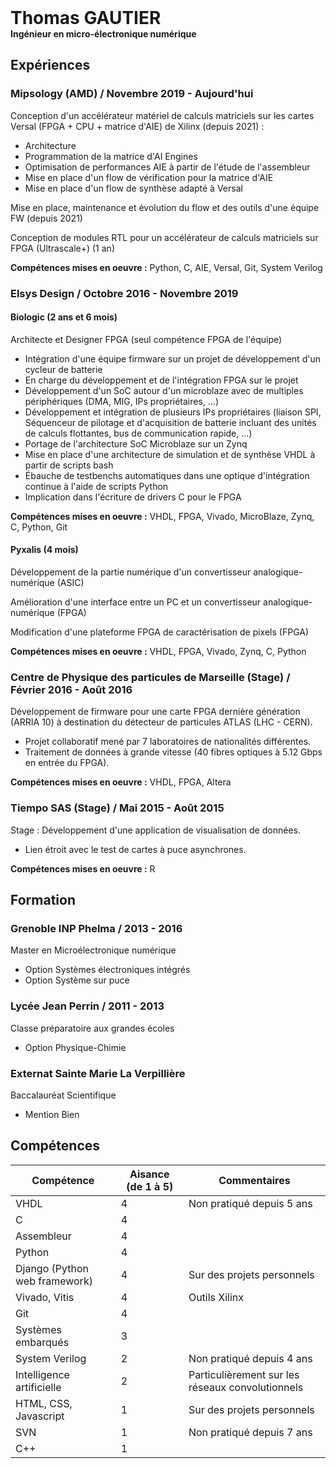 <div style="display: flex; align-items: center; justify-content: space-between;">
  <div>
    <h1 style="margin: 0;">Thomas GAUTIER</h1>
    <h4 style="margin: 0;">Ingénieur en micro-électronique numérique</h4>
  </div>
</div>

## Expériences

### Mipsology (AMD) / Novembre 2019 - Aujourd'hui

Conception d'un accélérateur matériel de calculs matriciels sur les cartes Versal (FPGA + CPU + matrice d'AIE) de Xilinx (depuis 2021) :
* Architecture
* Programmation de la matrice d'AI Engines
* Optimisation de performances AIE à partir de l'étude de l'assembleur
* Mise en place d'un flow de vérification pour la matrice d'AIE
* Mise en place d'un flow de synthèse adapté à Versal

Mise en place, maintenance et évolution du flow et des outils d'une équipe FW (depuis 2021)

Conception de modules RTL pour un accélérateur de calculs matriciels sur FPGA (Ultrascale+) (1 an)

**Compétences mises en oeuvre :** Python, C, AIE, Versal, Git, System Verilog 

### Elsys Design / Octobre 2016 - Novembre 2019

#### Biologic (2 ans et 6 mois)

Architecte et Designer FPGA (seul compétence FPGA de l'équipe)
* Intégration d'une équipe firmware sur un projet de développement d'un cycleur de batterie
* En charge du développement et de l'intégration FPGA sur le projet
* Développement d'un SoC autour d'un microblaze avec de multiples périphériques (DMA, MIG, IPs propriétaires, ...)
* Développement et intégration de plusieurs IPs propriétaires (liaison SPI, Séquenceur de pilotage et d'acquisition de batterie incluant des unités de calculs flottantes, bus de communication rapide, ...)
* Portage de l'architecture SoC Microblaze sur un Zynq
* Mise en place d'une architecture de simulation et de synthèse VHDL à partir de scripts bash
* Ébauche de testbenchs automatiques dans une optique d'intégration continue à l'aide de scripts Python
* Implication dans l'écriture de drivers C pour le FPGA

**Compétences mises en oeuvre :** VHDL, FPGA, Vivado, MicroBlaze, Zynq, C, Python, Git  

#### Pyxalis (4 mois)

Développement de la partie numérique d'un convertisseur analogique-numérique (ASIC)  

Amélioration d'une interface entre un PC et un convertisseur analogique-numérique (FPGA)  

Modification d'une plateforme FPGA de caractérisation de pixels (FPGA)  

**Compétences mises en oeuvre :** VHDL, FPGA, Vivado, Zynq, C, Python  

### Centre de Physique des particules de Marseille (Stage) / Février 2016 - Août 2016

Développement de firmware pour une carte FPGA dernière génération (ARRIA 10) à destination du détecteur de particules ATLAS (LHC - CERN).  
* Projet collaboratif mené par 7 laboratoires de nationalités différentes.  
* Traitement de données à grande vitesse (40 fibres optiques à 5.12 Gbps en entrée du FPGA).  

**Compétences mises en oeuvre :** VHDL, FPGA, Altera  

### Tiempo SAS (Stage) / Mai 2015 - Août 2015

Stage : Développement d'une application de visualisation de données.  
* Lien étroit avec le test de cartes à puce asynchrones.  

**Compétences mises en oeuvre :** R  

## Formation

### Grenoble INP Phelma / 2013 - 2016

Master en Microélectronique numérique
- Option Systèmes électroniques intégrés
- Option Système sur puce

### Lycée Jean Perrin / 2011 - 2013

Classe préparatoire aux grandes écoles
- Option Physique-Chimie

### Externat Sainte Marie La Verpillière

Baccalauréat Scientifique
- Mention Bien

## Compétences

| Compétence | Aisance (de 1 à 5) | Commentaires |
|-|-|-|
| VHDL | 4 | Non pratiqué depuis 5 ans |
| C | 4 |  |
| Assembleur | 4 |  |
| Python | 4 |  |
| Django (Python web framework) | 4 | Sur des projets personnels |
| Vivado, Vitis | 4 | Outils Xilinx |
| Git | 4 |  |
| Systèmes embarqués | 3 |  |
| System Verilog | 2 | Non pratiqué depuis 4 ans |
| Intelligence artificielle | 2 | Particulièrement sur les réseaux convolutionnels |
| HTML, CSS, Javascript | 1 | Sur des projets personnels |
| SVN | 1 | Non pratiqué depuis 7 ans |
| C++ | 1 |  |